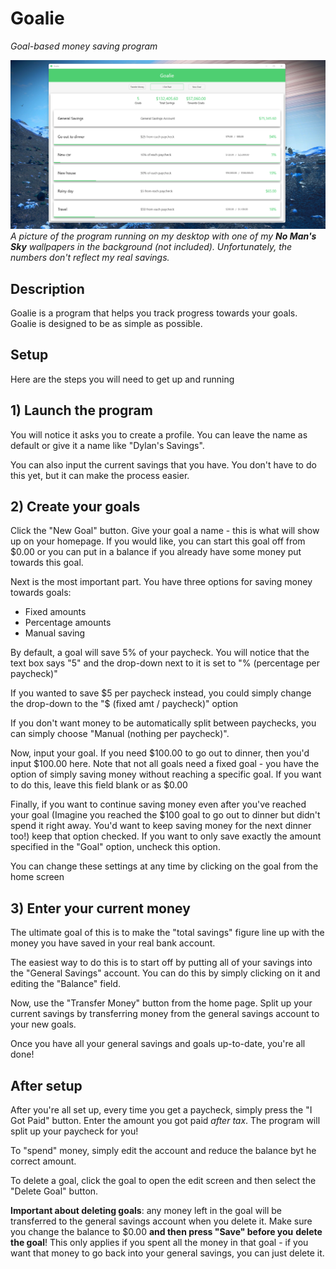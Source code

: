 ﻿# Goalie
*Goal-based money saving program*

![screenshot of the program running](Assets/desktop-screenshot.png)
*A picture of the program running on my desktop*
*with one of my **No Man's Sky** wallpapers in*
*the background (not included). Unfortunately, the*
*numbers don't reflect my real savings.*

## Description

Goalie is a program that helps you track progress
towards your goals. Goalie is designed to be as
simple as possible.

## Setup

Here are the steps you will need to get up and
running

## 1) Launch the program

You will notice it asks you to create a profile.
You can leave the name as default or give it a
name like "Dylan's Savings".

You can also input the current savings that you
have. You don't have to do this yet, but it can
make the process easier.

## 2) Create your goals

Click the "New Goal" button. Give your goal a
name - this is what will show up on your homepage.
If you would like, you can start this goal
off from $0.00 or you can put in a balance if
you already have some money put towards this
goal.

Next is the most important part. You have three
options for saving money towards goals:

- Fixed amounts
- Percentage amounts
- Manual saving

By default, a goal will save 5% of your paycheck.
You will notice that the text box says "5" and
the drop-down next to it is set to "% (percentage
per paycheck)"

If you wanted to save \$5 per paycheck instead,
you could simply change the drop-down to the
"\$ (fixed amt / paycheck)" option

If you don't want money to be automatically
split between paychecks, you can simply
choose "Manual (nothing per paycheck)".

Now, input your goal. If you need $100.00 to
go out to dinner, then you'd input $100.00 here.
Note that not all goals need a fixed goal -
you have the option of simply saving money
without reaching a specific goal. If you
want to do this, leave this field blank or as $0.00

Finally, if you want to continue saving money
even after you've reached your goal (Imagine you 
reached the $100 goal to go out to dinner but
didn't spend it right away. You'd want to keep
saving money for the next dinner too!) keep that
option checked. If you want to only save exactly
the amount specified in the "Goal" option, uncheck
this option.

You can change these settings at any time by
clicking on the goal from the home screen

## 3) Enter your current money

The ultimate goal of this is to make the
"total savings" figure line up with the
money you have saved in your real bank account.

The easiest way to do this is to start off by
putting all of your savings into the "General Savings"
account. You can do this by simply clicking on it
and editing the "Balance" field.

Now, use the "Transfer Money" button from the home page.
Split up your current savings by transferring money
from the general savings account to your new goals.

Once you have all your general savings and goals
up-to-date, you're all done!

## After setup

After you're all set up, every time you get a paycheck,
simply press the "I Got Paid" button. Enter the amount
you got paid *after tax*. The program will split up your
paycheck for you!

To "spend" money, simply edit the account and reduce the
balance byt he correct amount.

To delete a goal, click the goal to open the edit screen
and then select the "Delete Goal" button.

**Important about deleting goals**: any money left in
the goal will be transferred to the general savings
account when you delete it. Make sure you change the
balance to $0.00 **and then press "Save" before you**
**delete the goal**! This only applies if you spent
all the money in that goal - if you want that money
to go back into your general savings, you can just
delete it.